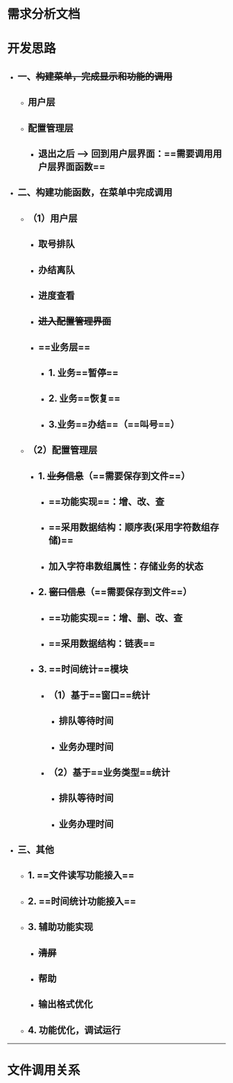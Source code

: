 # 需求分析文档

# 开发思路

- ## 一、~~构建菜单，完成显示和功能的调用~~

  - ## 用户层
  - ## 配置管理层
    - ## 退出之后 --> 回到用户层界面：==需要调用用户层界面函数==

- ## 二、构建功能函数，在菜单中完成调用
  - ## （1）用户层
    - ## 取号排队
    - ## 办结离队
    - ## 进度查看
    - ## ~~进入配置管理界面~~
    - ## ==业务层==
      - ## 1. 业务==暂停==
      - ## 2. 业务==恢复==
      - ## 3.业务==办结==（==叫号==）
  - ## （2）配置管理层
    - ## 1. ~~业务信息~~（==需要保存到文件==）
      - ## ==功能实现==：增、改、查
      - ## ==采用数据结构：顺序表(采用字符数组存储)==
      - ## 加入字符串数组属性：存储业务的状态
    - ## 2. ~~窗口信息~~（==需要保存到文件==）
      - ## ==功能实现==：增、删、改、查
      - ## ==采用数据结构：链表==
    - ## 3. ==时间统计==模块
      - ## （1）基于==窗口==统计
        - ## 排队等待时间
        - ## 业务办理时间
      - ## （2）基于==业务类型==统计
        - ## 排队等待时间
        - ## 业务办理时间
- ## 三、其他
  - ## 1. ==文件读写功能接入==
  - ## 2. ==时间统计功能接入==
  - ## 3. 辅助功能实现
    - ## ~~清屏~~
    - ## 帮助
    - ## 输出格式优化
  - ## 4. 功能优化，调试运行

---

# 文件调用关系
